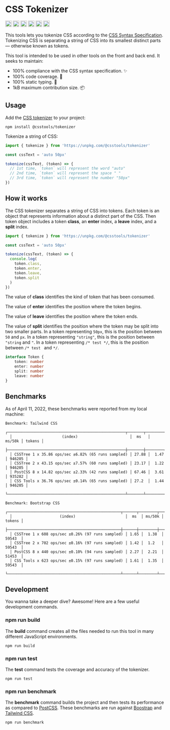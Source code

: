 # CSS Tokenizer

[<img alt="npm version" src="https://img.shields.io/npm/v/@csstools/tokenizer.svg" height="20">](https://www.npmjs.com/package/@csstools/tokenizer)
[<img alt="build status" src="https://img.shields.io/travis/csstools/tokenizer/main.svg" height="20">](https://travis-ci.org/github/csstools/tokenizer)
[<img alt="code coverage" src="https://img.shields.io/codecov/c/github/csstools/tokenizer" height="20">](https://codecov.io/gh/csstools/tokenizer)
[<img alt="issue tracker" src="https://img.shields.io/github/issues/csstools/tokenizer.svg" height="20">](https://github.com/csstools/tokenizer/issues)
[<img alt="pull requests" src="https://img.shields.io/github/issues-pr/csstools/tokenizer.svg" height="20">](https://github.com/csstools/tokenizer/pulls)
[<img alt="support chat" src="https://img.shields.io/badge/support-chat-blue.svg" height="20">](https://gitter.im/postcss/postcss)

This tools lets you tokenize CSS according to the [CSS Syntax Specification](https://drafts.csswg.org/css-syntax/).
Tokenizing CSS is separating a string of CSS into its smallest distinct parts — otherwise known as tokens.

This tool is intended to be used in other tools on the front and back end. It seeks to maintain:

- 100% compliance with the CSS syntax specification. ✨
- 100% code coverage. 🦺
- 100% static typing. 💪
- 1kB maximum contribution size. 📦

## Usage

Add the [CSS tokenizer](https://github.com/csstools/tokenizer) to your project:

```shell
npm install @csstools/tokenizer
```

Tokenize a string of CSS:

```js
import { tokenize } from 'https://unpkg.com/@csstools/tokenizer'

const cssText = 'auto 50px'

tokenize(cssText, (token) => {
  // 1st time, `token` will represent the word "auto"
  // 2nd time, `token` will represent the space " "
  // 3rd time, `token` will represent the number "50px"
})
```

## How it works

The CSS tokenizer separates a string of CSS into tokens.
Each token is an object that represents information about a distinct part of the CSS.
Then token object includes a token **class**, an **enter** index, a **leave** index, and a **split** index.

```js
import { tokenize } from 'https://unpkg.com/@csstools/tokenizer'

const cssText = 'auto 50px'

tokenize(cssText, (token) => {
  console.log(
    token.class,
    token.enter,
    token.leave,
    token.split
  )
})
```

The value of **class** identifies the kind of token that has been consumed.

The value of **enter** identifies the position where the token begins.

The value of **leave** identifies the position where the token ends.

The value of **split** identifies the position where the token may be split into two smaller parts.
In a token representing `50px`, this is the position between `50` and `px`.
In a token representing `"string"`, this is the position between `"string` and `"`.
In a token representing `/* test */`, this is the position between `/* test ` and `*/`.

```ts
interface Token {
	token: number
	enter: number
	split: number
	leave: number
}
```

## Benchmarks

As of April 11, 2022, these benchmarks were reported from my local machine:

```
Benchmark: Tailwind CSS
  ┌────────────────────────────────────────────────────┬───────┬────────┬────────┐
  │                      (index)                       │  ms   │ ms/50k │ tokens │
  ├────────────────────────────────────────────────────┼───────┼────────┼────────┤
  │ CSSTree 1 x 35.86 ops/sec ±6.82% (65 runs sampled) │ 27.88 │  1.47  │ 946205 │
  │ CSSTree 2 x 43.15 ops/sec ±7.57% (60 runs sampled) │ 23.17 │  1.22  │ 946205 │
  │ PostCSS 8 x 14.82 ops/sec ±2.33% (42 runs sampled) │ 67.46 │  3.61  │ 935282 │
  │ CSS Tools x 36.76 ops/sec ±0.14% (65 runs sampled) │ 27.2  │  1.44  │ 946205 │
  └────────────────────────────────────────────────────┴───────┴────────┴────────┘

Benchmark: Bootstrap CSS
  ┌──────────────────────────────────────────────────┬──────┬────────┬────────┐
  │                     (index)                      │  ms  │ ms/50k │ tokens │
  ├──────────────────────────────────────────────────┼──────┼────────┼────────┤
  │ CSSTree 1 x 608 ops/sec ±0.26% (97 runs sampled) │ 1.65 │  1.38  │ 59543  │
  │ CSSTree 2 x 702 ops/sec ±0.16% (97 runs sampled) │ 1.42 │  1.2   │ 59543  │
  │ PostCSS 8 x 440 ops/sec ±0.10% (94 runs sampled) │ 2.27 │  2.21  │ 51453  │
  │ CSS Tools x 623 ops/sec ±0.15% (97 runs sampled) │ 1.61 │  1.35  │ 59543  │
  └──────────────────────────────────────────────────┴──────┴────────┴────────┘
```

## Development

You wanna take a deeper dive? Awesome! Here are a few useful development commands.

### npm run build

The **build** command creates all the files needed to run this tool in many different JavaScript environments.

```shell
npm run build
```

### npm run test

The **test** command tests the coverage and accuracy of the tokenizer.

```shell
npm run test
```

### npm run benchmark

The **benchmark** command builds the project and then tests its performance as compared to [PostCSS].
These benchmarks are run against [Boostrap] and [Tailwind CSS].

```shell
npm run benchmark
```

[Boostrap]: https://getbootstrap.com
[PostCSS]: https://postcss.org
[Tailwind CSS]: https://tailwindcss.com
